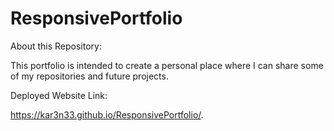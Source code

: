 # ResponsivePortfolio
About this Repository:

This portfolio is intended to create a personal place where I can share some of my repositories and future projects. 

Deployed Website Link:

https://kar3n33.github.io/ResponsivePortfolio/.

